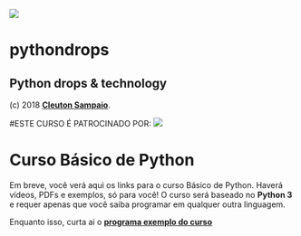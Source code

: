 ![](./python-drops.png)
# pythondrops
## Python drops &amp; technology

(c) 2018 [**Cleuton Sampaio**](https://github.com/cleuton).

#ESTE CURSO É PATROCINADO POR:
![](http://3.bp.blogspot.com/--m88-Pxr1VM/W5Gn-4_Y6GI/AAAAAAAAbyk/bHW58YoW45UZJpTbXf0FWgv8uW0fADytwCK4BGAYYCw/s758/DF1C35B6-5AFC-4A2E-AF47-95657017D410.png)

# Curso Básico de Python

Em breve, você verá aqui os links para o curso Básico de Python. Haverá vídeos, PDFs e exemplos, só para você! O curso será baseado no **Python 3** e requer apenas que você saiba programar em qualquer outra linguagem. 

Enquanto isso, curta ai o [**programa exemplo do curso**](./maze)
